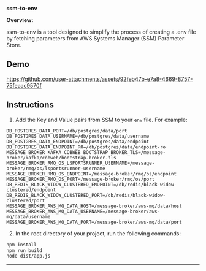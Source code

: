 **ssm-to-env**

**Overview:**

ssm-to-env is a tool designed to simplify the process of creating a .env file by fetching parameters from AWS Systems Manager (SSM) Parameter Store. 

## Demo


https://github.com/user-attachments/assets/92feb47b-e7a8-4669-8757-75feaac9570f


## Instructions


1. Add the Key and Value pairs from SSM to your `env` file.
For example:

```TYPE=HTTP
DB_POSTGRES_DATA_PORT=/db/postgres/data/port
DB_POSTGRES_DATA_USERNAME=/db/postgres/data/username
DB_POSTGRES_DATA_ENDPOINT=/db/postgres/data/endpoint
DB_POSTGRES_DATA_ENDPOINT_RO=/db/postgres/data/endpoint-ro
MESSAGE_BROKER_KAFKA_COBWEB_BOOTSTRAP_BROKER_TLS=/message-broker/kafka/cobweb/bootstrap-broker-tls
MESSAGE_BROKER_RMQ_OS_LSPORTSRUNNER_USERNAME=/message-broker/rmq/os/lsportsrunner-username
MESSAGE_BROKER_RMQ_OS_ENDPOINT=/message-broker/rmq/os/endpoint
MESSAGE_BROKER_RMQ_OS_PORT=/message-broker/rmq/os/port
DB_REDIS_BLACK_WIDOW_CLUSTERED_ENDPOINT=/db/redis/black-widow-clustered/endpoint
DB_REDIS_BLACK_WIDOW_CLUSTERED_PORT=/db/redis/black-widow-clustered/port
MESSAGE_BROKER_AWS_MQ_DATA_HOST=/message-broker/aws-mq/data/host
MESSAGE_BROKER_AWS_MQ_DATA_USERNAME=/message-broker/aws-mq/data/username
MESSAGE_BROKER_AWS_MQ_DATA_PORT=/message-broker/aws-mq/data/port
```
    

2. In the root directory of your project, run the following commands:

```bash
npm install
npm run build
node dist/app.js
```

---


